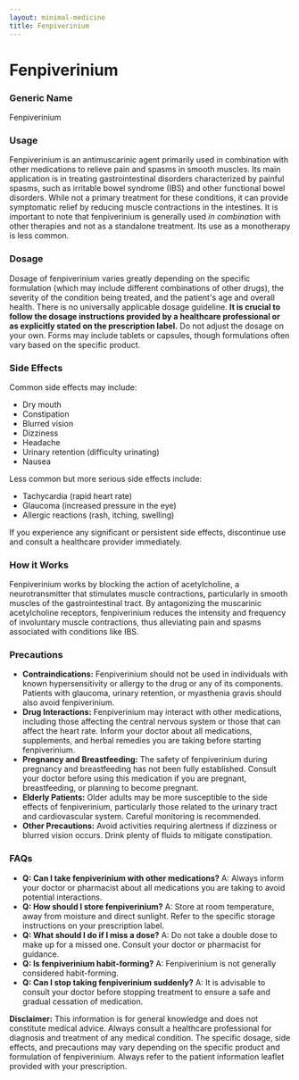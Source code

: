 ```yaml
---
layout: minimal-medicine
title: Fenpiverinium
---
```


# Fenpiverinium
### Generic Name
Fenpiverinium

### Usage

Fenpiverinium is an antimuscarinic agent primarily used in combination with other medications to relieve pain and spasms in smooth muscles.  Its main application is in treating gastrointestinal disorders characterized by painful spasms, such as irritable bowel syndrome (IBS) and other functional bowel disorders.  While not a primary treatment for these conditions, it can provide symptomatic relief by reducing muscle contractions in the intestines.  It is important to note that fenpiverinium is generally used *in combination* with other therapies and not as a standalone treatment.  Its use as a monotherapy is less common.


### Dosage

Dosage of fenpiverinium varies greatly depending on the specific formulation (which may include different combinations of other drugs), the severity of the condition being treated, and the patient's age and overall health.  There is no universally applicable dosage guideline.  **It is crucial to follow the dosage instructions provided by a healthcare professional or as explicitly stated on the prescription label.**  Do not adjust the dosage on your own.  Forms may include tablets or capsules, though formulations often vary based on the specific product.


### Side Effects

Common side effects may include:

* Dry mouth
* Constipation
* Blurred vision
* Dizziness
* Headache
* Urinary retention (difficulty urinating)
* Nausea

Less common but more serious side effects include:

* Tachycardia (rapid heart rate)
* Glaucoma (increased pressure in the eye)
* Allergic reactions (rash, itching, swelling)

If you experience any significant or persistent side effects, discontinue use and consult a healthcare provider immediately.


### How it Works

Fenpiverinium works by blocking the action of acetylcholine, a neurotransmitter that stimulates muscle contractions, particularly in smooth muscles of the gastrointestinal tract.  By antagonizing the muscarinic acetylcholine receptors, fenpiverinium reduces the intensity and frequency of involuntary muscle contractions, thus alleviating pain and spasms associated with conditions like IBS.


### Precautions

* **Contraindications:** Fenpiverinium should not be used in individuals with known hypersensitivity or allergy to the drug or any of its components.  Patients with glaucoma, urinary retention, or myasthenia gravis should also avoid fenpiverinium.
* **Drug Interactions:** Fenpiverinium may interact with other medications, including those affecting the central nervous system or those that can affect the heart rate.  Inform your doctor about all medications, supplements, and herbal remedies you are taking before starting fenpiverinium.
* **Pregnancy and Breastfeeding:** The safety of fenpiverinium during pregnancy and breastfeeding has not been fully established.  Consult your doctor before using this medication if you are pregnant, breastfeeding, or planning to become pregnant.
* **Elderly Patients:** Older adults may be more susceptible to the side effects of fenpiverinium, particularly those related to the urinary tract and cardiovascular system. Careful monitoring is recommended.
* **Other Precautions:**  Avoid activities requiring alertness if dizziness or blurred vision occurs.  Drink plenty of fluids to mitigate constipation.

### FAQs

* **Q: Can I take fenpiverinium with other medications?**  A: Always inform your doctor or pharmacist about all medications you are taking to avoid potential interactions.
* **Q: How should I store fenpiverinium?** A: Store at room temperature, away from moisture and direct sunlight.  Refer to the specific storage instructions on your prescription label.
* **Q: What should I do if I miss a dose?** A: Do not take a double dose to make up for a missed one. Consult your doctor or pharmacist for guidance.
* **Q: Is fenpiverinium habit-forming?** A:  Fenpiverinium is not generally considered habit-forming.
* **Q: Can I stop taking fenpiverinium suddenly?** A: It is advisable to consult your doctor before stopping treatment to ensure a safe and gradual cessation of medication.


**Disclaimer:** This information is for general knowledge and does not constitute medical advice. Always consult a healthcare professional for diagnosis and treatment of any medical condition.  The specific dosage, side effects, and precautions may vary depending on the specific product and formulation of fenpiverinium.  Always refer to the patient information leaflet provided with your prescription.
